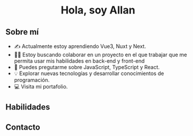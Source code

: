 <h1 align="center">Hola, soy Allan</h1>

<h2>Sobre mí</h2>

*  ✍️ Actualmente estoy aprendiendo Vue3, Nuxt y Next.
*  🙋‍♂️ Estoy buscando colaborar en un proyecto en el que trabajar que me permita usar mis habilidades en back-end y front-end
* 💬 Puedes pregutarme sobre JavaScript, TypeScript y React.
* 💡 Explorar nuevas tecnologías y desarrollar conocimientos de programación.
* 💻 Visita mi portafolio.
<h2>Habilidades</h2>

<h2>Contacto</h2>
<!--
**im-allan/im-allan** is a ✨ _special_ ✨ repository because its `README.md` (this file) appears on your GitHub profile.

Here are some ideas to get you started:

- 🔭 I’m currently working on ...
- 🌱 I’m currently learning ...
- 👯 I’m looking to collaborate on ...
- 🤔 I’m looking for help with ...
- 💬 Ask me about ...
- 📫 How to reach me: ...
- 😄 Pronouns: ...
- ⚡ Fun fact: ...
-->
